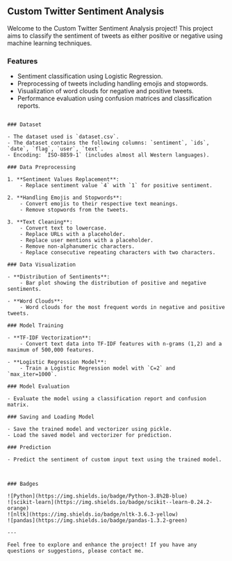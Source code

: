 ## Custom Twitter Sentiment Analysis

Welcome to the Custom Twitter Sentiment Analysis project! This project aims to classify the sentiment of tweets as either positive or negative using machine learning techniques.

### Features

- Sentiment classification using Logistic Regression.
- Preprocessing of tweets including handling emojis and stopwords.
- Visualization of word clouds for negative and positive tweets.
- Performance evaluation using confusion matrices and classification reports.


```

### Dataset

- The dataset used is `dataset.csv`.
- The dataset contains the following columns: `sentiment`, `ids`, `date`, `flag`, `user`, `text`.
- Encoding: `ISO-8859-1` (includes almost all Western languages).

### Data Preprocessing

1. **Sentiment Values Replacement**:
    - Replace sentiment value `4` with `1` for positive sentiment.
  
2. **Handling Emojis and Stopwords**:
    - Convert emojis to their respective text meanings.
    - Remove stopwords from the tweets.

3. **Text Cleaning**:
    - Convert text to lowercase.
    - Replace URLs with a placeholder.
    - Replace user mentions with a placeholder.
    - Remove non-alphanumeric characters.
    - Replace consecutive repeating characters with two characters.

### Data Visualization

- **Distribution of Sentiments**:
    - Bar plot showing the distribution of positive and negative sentiments.
  
- **Word Clouds**:
    - Word clouds for the most frequent words in negative and positive tweets.

### Model Training

- **TF-IDF Vectorization**:
    - Convert text data into TF-IDF features with n-grams (1,2) and a maximum of 500,000 features.
  
- **Logistic Regression Model**:
    - Train a Logistic Regression model with `C=2` and `max_iter=1000`.

### Model Evaluation

- Evaluate the model using a classification report and confusion matrix.

### Saving and Loading Model

- Save the trained model and vectorizer using pickle.
- Load the saved model and vectorizer for prediction.

### Prediction

- Predict the sentiment of custom input text using the trained model.



### Badges

![Python](https://img.shields.io/badge/Python-3.8%2B-blue)
![scikit-learn](https://img.shields.io/badge/scikit--learn-0.24.2-orange)
![nltk](https://img.shields.io/badge/nltk-3.6.3-yellow)
![pandas](https://img.shields.io/badge/pandas-1.3.2-green)

---

Feel free to explore and enhance the project! If you have any questions or suggestions, please contact me.
